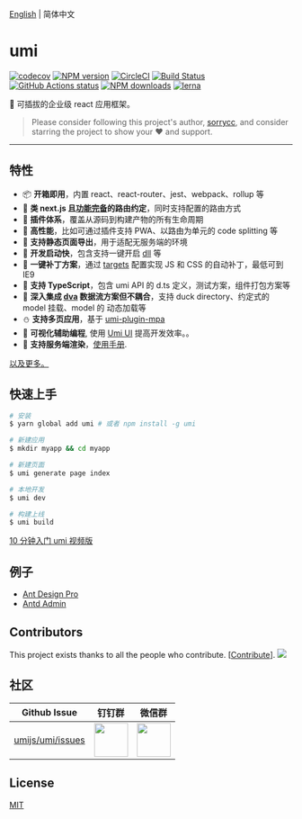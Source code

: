 [English](./README.md) | 简体中文

# umi

[![codecov](https://codecov.io/gh/umijs/umi/branch/master/graph/badge.svg)](https://codecov.io/gh/umijs/umi)
[![NPM version](https://img.shields.io/npm/v/umi.svg?style=flat)](https://npmjs.org/package/umi)
[![CircleCI](https://circleci.com/gh/umijs/umi/tree/master.svg?style=svg)](https://circleci.com/gh/umijs/umi/tree/master)
[![Build Status](https://chenshuai2144.visualstudio.com/umi/_apis/build/status/umijs.umi?branchName=master)](https://chenshuai2144.visualstudio.com/umi/_build/latest?definitionId=1&branchName=master)
[![GitHub Actions status](https://github.com/umijs/umi/workflows/Node%20CI/badge.svg)](https://github.com/umijs/umi)
[![NPM downloads](http://img.shields.io/npm/dm/umi.svg?style=flat)](https://npmjs.org/package/umi)
[![lerna](https://img.shields.io/badge/maintained%20with-lerna-cc00ff.svg)](https://lernajs.io/)

🌋 可插拔的企业级 react 应用框架。

> Please consider following this project's author, [sorrycc](https://github.com/sorrycc), and consider starring the project to show your ❤️ and support.

---

## 特性

- 📦 **开箱即用**，内置 react、react-router、jest、webpack、rollup 等
- 🏈 **类 next.js 且[功能完备](https://umijs.org/zh/guide/router.html)的路由约定**，同时支持配置的路由方式
- 🎉 **插件体系**，覆盖从源码到构建产物的所有生命周期
- 🚀 **高性能**，比如可通过插件支持 PWA、以路由为单元的 code splitting 等
- 💈 **支持静态页面导出**，用于适配无服务端的环境
- 🚄 **开发启动快**，包含支持一键开启 [dll](https://umijs.org/zh/plugin/umi-plugin-react.html#dll) 等
- 🐠 **一键补丁方案**，通过 [targets](https://umijs.org/zh/config/#targets) 配置实现 JS 和 CSS 的自动补丁，最低可到 IE9
- 🍁 **支持 TypeScript**，包含 umi API 的 d.ts 定义，测试方案，组件打包方案等
- 🌴 **深入集成 [dva](https://github.com/dvajs/dva) 数据流方案但不耦合**，支持 duck directory、约定式的 model 挂载、model 的 动态加载等
- ⛄️ **支持多页应用**，基于 [umi-plugin-mpa](https://github.com/umijs/umi-plugin-mpa)
- 💄 **可视化辅助编程**, 使用 [Umi UI](https://umijs.org/guide/umi-ui.html) 提高开发效率。。
- 🌈 **支持服务端渲染**，[使用手册](https://umijs.org/guide/ssr.html).

[以及更多。](https://www.npmjs.com/search?q=umi-plugin)

## 快速上手

```bash
# 安装
$ yarn global add umi # 或者 npm install -g umi

# 新建应用
$ mkdir myapp && cd myapp

# 新建页面
$ umi generate page index

# 本地开发
$ umi dev

# 构建上线
$ umi build
```

[10 分钟入门 umi 视频版](https://youtu.be/vkAUGUlYm24)

## 例子

- [Ant Design Pro](https://github.com/ant-design/ant-design-pro)
- [Antd Admin](https://github.com/zuiidea/antd-admin)

## Contributors

This project exists thanks to all the people who contribute. [[Contribute](CONTRIBUTING.md)]. <a href="https://github.com/umijs/umi/graphs/contributors"><img src="https://opencollective.com/umi/contributors.svg?width=890&button=false" /></a>

## 社区

| Github Issue                                            | 钉钉群                                                                                                                         | 微信群                                                                                      |
| ------------------------------------------------------- | ------------------------------------------------------------------------------------------------------------------------------ | ------------------------------------------------------------------------------------------- |
| [umijs/umi/issues](https://github.com/umijs/umi/issues) | <img src="https://img.alicdn.com/tfs/TB1KxCae9f2gK0jSZFPXXXsopXa-1125-1485.jpg" width="60" /> | <img src="https://img.alicdn.com/tfs/TB1pd1ce8r0gK0jSZFnXXbRRXXa-430-430.jpg" width="60" /> |

## License

[MIT](https://github.com/umijs/umi/blob/master/LICENSE)
